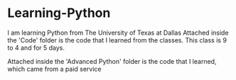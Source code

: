# Learning-Python
I am learning Python from The University of Texas at Dallas 
Attached inside the 'Code' folder is the code that I learned from the classes. This class is 9 to 4 and for 5 days.

Attached inside the 'Advanced Python' folder is the code that I learned, which came from a paid service
